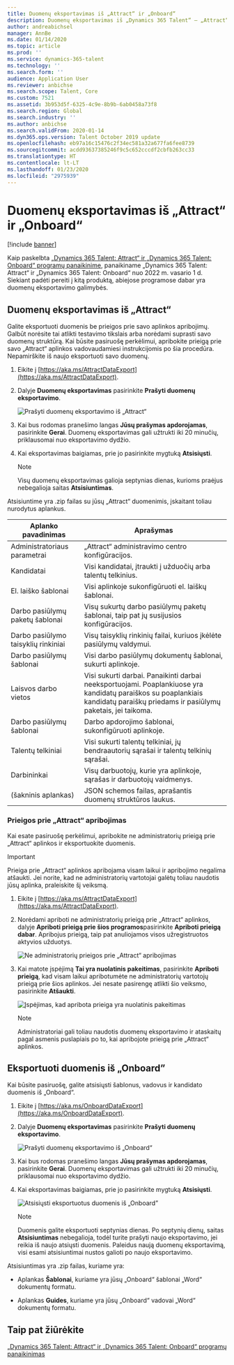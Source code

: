 ```yaml
---
title: Duomenų eksportavimas iš „Attract“ ir „Onboard“
description: Duomenų eksportavimas iš „Dynamics 365 Talent“ – „Attract“ ir „Onboard“.
author: andreabichsel
manager: AnnBe
ms.date: 01/14/2020
ms.topic: article
ms.prod: ''
ms.service: dynamics-365-talent
ms.technology: ''
ms.search.form: ''
audience: Application User
ms.reviewer: anbichse
ms.search.scope: Talent, Core
ms.custom: 7521
ms.assetid: 3b953d5f-6325-4c9e-8b9b-6ab0458a73f8
ms.search.region: Global
ms.search.industry: ''
ms.author: anbichse
ms.search.validFrom: 2020-01-14
ms.dyn365.ops.version: Talent October 2019 update
ms.openlocfilehash: eb97a16c15476c2f34ec581a32a677fa6fee8739
ms.sourcegitcommit: acdd93637385246f9c5c652cccdf2cbfb263cc33
ms.translationtype: HT
ms.contentlocale: lt-LT
ms.lasthandoff: 01/23/2020
ms.locfileid: "2975939"
---
```

# <a name="export-data-from-attract-and-onboard"></a>Duomenų eksportavimas iš „Attract“ ir „Onboard“

[!include [banner](includes/banner.md)]

Kaip paskelbta [„Dynamics 365 Talent: Attract“ ir „Dynamics 365 Talent: Onboard“ programų panaikinime](https://community.dynamics.com/365/talent/b/dynamics365fortalent/posts/retiring-dynamics-365-talent-attract-and-onboard-apps), panaikiname „Dynamics 365 Talent: Attract“ ir „Dynamics 365 Talent: Onboard“ nuo 2022 m. vasario 1 d. Siekiant padėti pereiti į kitą produktą, abiejose programose dabar yra duomenų eksportavimo galimybės.

## <a name="export-data-from-attract"></a>Duomenų eksportavimas iš „Attract“

Galite eksportuoti duomenis be prieigos prie savo aplinkos apribojimų. Galbūt norėsite tai atlikti testavimo tikslais arba norėdami suprasti savo duomenų struktūrą. Kai būsite pasiruošę perkėlimui, apribokite prieigą prie savo „Attract“ aplinkos vadovaudamiesi instrukcijomis po šia procedūra. Nepamirškite iš naujo eksportuoti savo duomenų. 

1. Eikite į [https://aka.ms/AttractDataExport](https://aka.ms/AttractDataExport).

2. Dalyje **Duomenų eksportavimas** pasirinkite **Prašyti duomenų eksportavimo**.

   ![[Prašyti duomenų eksportavimo iš „Attract“](./media/attract-onboard-export-data-attract-request.png)](./media/attract-onboard-export-data-attract-request.png)

3. Kai bus rodomas pranešimo langas **Jūsų prašymas apdorojamas**, pasirinkite **Gerai**. Duomenų eksportavimas gali užtrukti iki 20 minučių, priklausomai nuo eksportavimo dydžio.

4. Kai eksportavimas baigiamas, prie jo pasirinkite mygtuką **Atsisiųsti**. 

   >[!NOTE]
   >Visų duomenų eksportavimas galioja septynias dienas, kurioms praėjus nebegalioja saitas **Atsisiuntimas**.</br>
   
Atsisiuntime yra .zip failas su jūsų „Attract“ duomenimis, įskaitant toliau nurodytus aplankus.

| Aplanko pavadinimas | Aprašymas |
| --- | --- |
| Administratoriaus parametrai | „Attract“ administravimo centro konfigūracijos. |
| Kandidatai | Visi kandidatai, įtraukti į užduočių arba talentų telkinius. |
| El. laiško šablonai | Visi aplinkoje sukonfigūruoti el. laiškų šablonai. |
| Darbo pasiūlymų paketų šablonai | Visų sukurtų darbo pasiūlymų paketų šablonai, taip pat jų susijusios konfigūracijos. |
| Darbo pasiūlymo taisyklių rinkiniai |  Visų taisyklių rinkinių failai, kuriuos įkėlėte pasiūlymų valdymui. |
| Darbo pasiūlymų šablonai | Visi darbo pasiūlymų dokumentų šablonai, sukurti aplinkoje. |
| Laisvos darbo vietos | Visi sukurti darbai. Panaikinti darbai neeksportuojami. Poaplankiuose yra kandidatų paraiškos su poaplankiais kandidatų paraiškų priedams ir pasiūlymų paketais, jei taikoma. |
| Darbo pasiūlymų šablonai | Darbo apdorojimo šablonai, sukonfigūruoti aplinkoje. |
| Talentų telkiniai | Visi sukurti talentų telkiniai, jų bendraautorių sąrašai ir talentų telkinių sąrašai. |
| Darbininkai | Visų darbuotojų, kurie yra aplinkoje, sąrašas ir darbuotojų vaidmenys. |
| (šakninis aplankas) | JSON schemos failas, aprašantis duomenų struktūros laukus. |

### <a name="restrict-access-to-attract"></a>Prieigos prie „Attract“ apribojimas

Kai esate pasiruošę perkėlimui, apribokite ne administratorių prieigą prie „Attract“ aplinkos ir eksportuokite duomenis.

>[!IMPORTANT]
>Prieiga prie „Attract“ aplinkos apribojama visam laikui ir apribojimo negalima atšaukti. Jei norite, kad ne administratorių vartotojai galėtų toliau naudotis jūsų aplinka, praleiskite šį veiksmą.

1. Eikite į [https://aka.ms/AttractDataExport](https://aka.ms/AttractDataExport).

2. Norėdami apriboti ne administratorių prieigą prie „Attract“ aplinkos, dalyje **Apriboti prieigą prie šios programos**pasirinkite **Apriboti prieigą dabar**. Apribojus prieigą, taip pat anuliojamos visos užregistruotos aktyvios užduotys.

   ![[Ne administratorių prieigos prie „Attract“ apribojimas](./media/attract-onboard-export-data-attract-restrict-access.png)](./media/attract-onboard-export-data-attract-restrict-access.png)

3. Kai matote įspėjimą **Tai yra nuolatinis pakeitimas**, pasirinkite **Apriboti prieigą**, kad visam laikui apribotumėte ne administratorių vartotojų prieigą prie šios aplinkos. Jei nesate pasirengę atlikti šio veiksmo, pasirinkite **Atšaukti**.

   ![[Įspėjimas, kad apribota prieiga yra nuolatinis pakeitimas](./media/attract-onboard-export-data-attract-warning.png)](./media/attract-onboard-export-data-attract-warning.png)

   >[!NOTE]
   >Administratoriai gali toliau naudotis duomenų eksportavimo ir ataskaitų pagal asmenis puslapiais po to, kai apribojote prieigą prie „Attract“ aplinkos.

## <a name="export-data-from-onboard"></a>Eksportuoti duomenis iš „Onboard”

Kai būsite pasiruošę, galite atsisiųsti šablonus, vadovus ir kandidato duomenis iš „Onboard“.

1. Eikite į [https://aka.ms/OnboardDataExport](https://aka.ms/OnboardDataExport).

2. Dalyje **Duomenų eksportavimas** pasirinkite **Prašyti duomenų eksportavimo**. 

   ![[Prašyti duomenų eksportavimo iš „Onboard“](./media/attract-onboard-export-data-onboard-request.png)](./media/attract-onboard-export-data-onboard-request.png)

3. Kai bus rodomas pranešimo langas **Jūsų prašymas apdorojamas**, pasirinkite **Gerai**. Duomenų eksportavimas gali užtrukti iki 20 minučių, priklausomai nuo eksportavimo dydžio.

4. Kai eksportavimas baigiamas, prie jo pasirinkite mygtuką **Atsisiųsti**. 

   ![[Atsisiųsti eksportuotus duomenis iš „Onboard”](./media/attract-onboard-export-data-onboard-download.png)](./media/attract-onboard-export-data-onboard-download.png)

   >[!NOTE]
   >Duomenis galite eksportuoti septynias dienas. Po septynių dienų, saitas **Atsisiuntimas** nebegalioja, todėl turite prašyti naujo eksportavimo, jei reikia iš naujo atsiųsti duomenis. Paleidus naują duomenų eksportavimą, visi esami atsisiuntimai nustos galioti po naujo eksportavimo.

Atsisiuntimas yra .zip failas, kuriame yra:

- Aplankas **Šablonai**, kuriame yra jūsų „Onboard“ šablonai „Word“ dokumentų formatu.

- Aplankas **Guides**, kuriame yra jūsų „Onboard“ vadovai „Word“ dokumentų formatu.

## <a name="see-also"></a>Taip pat žiūrėkite

[„Dynamics 365 Talent: Attract“ ir „Dynamics 365 Talent: Onboard“ programų panaikinimas](https://community.dynamics.com/365/talent/b/dynamics365fortalent/posts/retiring-dynamics-365-talent-attract-and-onboard-apps)